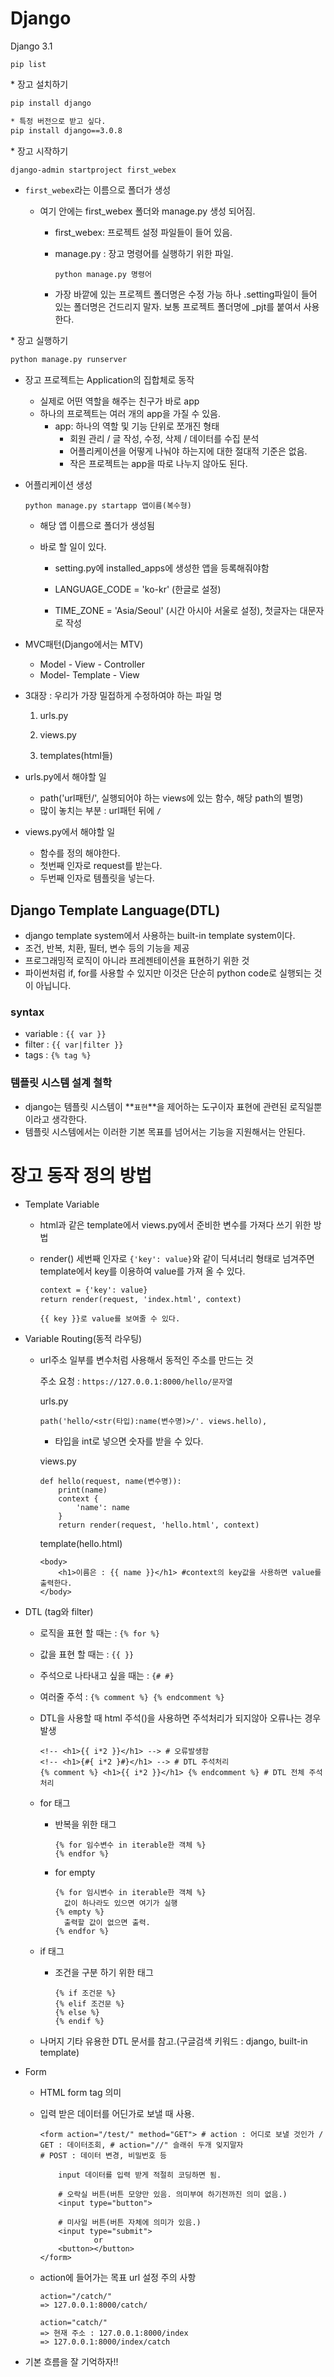 # Django

Django 3.1

`pip list`

 \* 장고 설치하기

```txt
pip install django

* 특정 버전으로 받고 싶다.
pip install django==3.0.8
```



\* 장고 시작하기

```txt
django-admin startproject first_webex
```

* `first_webex`라는 이름으로 폴더가 생성

  * 여기 안에는 first_webex 폴더와 manage.py 생성 되어짐.

    * first_webex: 프로젝트 설정 파일들이 들어 있음.

    * manage.py : 장고 명령어를 실행하기 위한 파일.

      `python manage.py 명령어`

    * 가장 바깥에 있는 프로젝트 폴더명은 수정 가능 하나 .setting파일이 들어 있는 폴더명은 건드리지 말자. 보통 프로젝트 폴더명에 _pjt를 붙여서 사용한다.

\* 장고 실행하기

```txt
python manage.py runserver
```



* 장고 프로젝트는 Application의 집합체로 동작

  * 실제로 어떤 역할을 해주는 친구가 바로 app
  * 하나의 프로젝트는 여러 개의 app을 가질 수 있음.
    * app: 하나의 역할 및 기능 단위로 쪼개진 형태
      * 회원 관리 / 글 작성, 수정, 삭제 / 데이터를 수집 분석
      * 어플리케이션을 어떻게 나눠야 하는지에 대한 절대적 기준은 없음.
      * 작은 프로젝트는 app을 따로 나누지 않아도 된다.

* 어플리케이션 생성

  ```
  python manage.py startapp 앱이름(복수형)
  ```

  * 해당 앱 이름으로 폴더가 생성됨

  * 바로 할 일이 있다.

    * setting.py에 installed_apps에 생성한 앱을 등록해줘야함

    * LANGUAGE_CODE = 'ko-kr' (한글로 설정)

    * TIME_ZONE = 'Asia/Seoul' (시간 아시아 서울로 설정), 첫글자는 대문자로 작성

      

* MVC패턴(Django에서는 MTV)

  * Model - View - Controller
  * Model- Template - View

* 3대장 : 우리가 가장 밀접하게 수정하여야 하는 파일 명

  1. urls.py

  2. views.py

  3. templates(html들)

     

* urls.py에서 해야할 일

  * path('url패턴/', 실행되어야 하는 views에 있는 함수, 해당 path의 별명)
  * 많이 놓치는 부분 : url패턴 뒤에 `/`

  

* views.py에서 해야할 일

  * 함수를 정의 해야한다.
  * 첫번째 인자로 request를 받는다.
  * 두번째 인자로 템플릿을 넣는다.



## Django Template Language(DTL)

* django template system에서 사용하는 built-in template system이다.
* 조건, 반복, 치환, 필터, 변수 등의 기능을 제공
* 프로그래밍적 로직이 아니라 프레젠테이션을 표현하기 위한 것
* 파이썬처럼 if, for를 사용할 수 있지만 이것은 단순히 python code로 실행되는 것이 아닙니다.



### syntax

* variable : `{{ var }}`
* filter : `{{ var|filter }}`
* tags : `{% tag %}`



### 템플릿 시스템 설계 철학

* django는 템플릿 시스템이 **`표현`**을 제어하는 도구이자 표현에 관련된 로직일뿐이라고 생각한다.
* 템플릿 시스템에서는 이러한 기본 목표를 넘어서는 기능을 지원해서는 안된다.



# 장고 동작 정의 방법

* Template Variable

  * html과 같은 template에서 views.py에서 준비한 변수를 가져다 쓰기 위한 방법

  * render() 세번째 인자로 `{'key': value}`와 같이 딕셔너리 형태로 넘겨주면 template에서 key를 이용하여 value를 가져 올 수 있다.

    ```html
    context = {'key': value}
    return render(request, 'index.html', context)
    ```

    ```
    {{ key }}로 value를 보여줄 수 있다.
    ```

* Variable Routing(동적 라우팅)

  * url주소 일부를 변수처럼 사용해서 동적인 주소를 만드는 것

    주소 요청 : `https://127.0.0.1:8000/hello/문자열`

    urls.py

    ```
    path('hello/<str(타입):name(변수명)>/'. views.hello),
    ```

    * 타입을 int로 넣으면 숫자를 받을 수 있다.

    views.py

    ```
    def hello(request, name(변수명)):
    	print(name)
    	context {
    		'name': name
    	}
    	return render(request, 'hello.html', context)
    ```

    template(hello.html)

    ```
    <body>
    	<h1>이름은 : {{ name }}</h1> #context의 key값을 사용하면 value를 출력한다.
    </body>
    ```

    

* DTL (tag와 filter)

  * 로직을 표현 할 때는 : `{% for %}`

  * 값을 표현 할 때는 : `{{ }}`

  * 주석으로 나타내고 싶을 때는 : `{# #}`

  * 여러줄 주석 : `{% comment %} {% endcomment %}`

  * DTL을 사용할 때 html 주석(<!-- -->)을 사용하면 주석처리가 되지않아 오류나는 경우 발생

    ```
    <!-- <h1>{{ i*2 }}</h1> --> # 오류발생함
    <!-- <h1>{#{ i*2 }#}</h1> --> # DTL 주석처리
    {% comment %} <h1>{{ i*2 }}</h1> {% endcomment %} # DTL 전체 주석처리
    ```

  * for 태그

    * 반복을 위한 태그

      ```
      {% for 임수변수 in iterable한 객체 %}
      {% endfor %}
      ```

    * for empty

      ```
      {% for 임시변수 in iterable한 객체 %}
      	값이 하나라도 있으면 여기가 실행
      {% empty %}
      	출력할 값이 없으면 출력.
      {% endfor %}
      ```

  * if 태그

    * 조건을 구분 하기 위한 태그

      ```
      {% if 조건문 %}
      {% elif 조건문 %}
      {% else %}
      {% endif %}
      ```

  * 나머지 기타 유용한 DTL 문서를 참고.(구글검색 키워드 : django, built-in template)

* Form

  * HTML form tag 의미

  * 입력 받은 데이터를 어딘가로 보낼 때 사용.

    ```
    <form action="/test/" method="GET"> # action : 어디로 보낼 것인가 / GET : 데이터조회, # action="//" 슬래쉬 두개 잊지말자
    # POST : 데이터 변경, 비밀번호 등
    
    	input 데이터를 입력 받게 적절히 코딩하면 됨.
    	
    	# 오락실 버튼(버튼 모양만 있음. 의미부여 하기전까진 의미 없음.)
    	<input type="button">
    	
    	# 미사일 버튼(버튼 자체에 의미가 있음.)
    	<input type="submit">
    			or
    	<button></button>
    </form>
    ```

  * action에 들어가는 목표 url 설정 주의 사항

    ```
    action="/catch/"
    => 127.0.0.1:8000/catch/
    
    action="catch/"
    => 현재 주소 : 127.0.0.1:8000/index
    => 127.0.0.1:8000/index/catch
    ```

    

* 기본 흐름을 잘 기억하자!!

